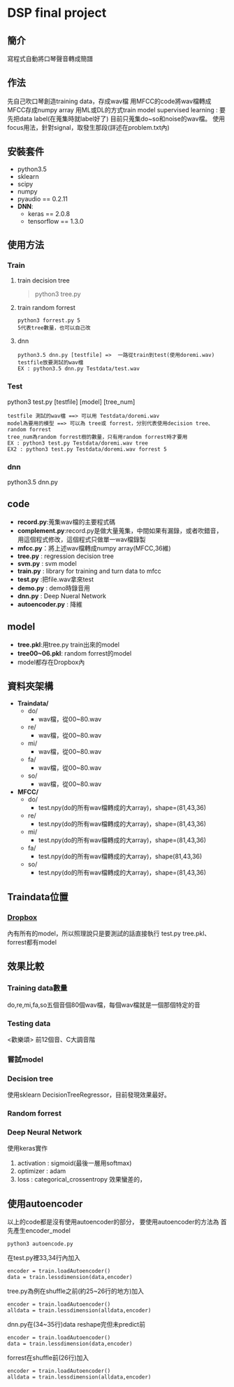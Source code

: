 # DSP final project
## 簡介
寫程式自動將口琴聲音轉成簡譜
## 作法
先自己吹口琴創造training data，存成wav檔
用MFCC的code將wav檔轉成MFCC存成numpy array
用ML或DL的方式train model
supervised learning : 要先把data label(在蒐集時就label好了)
目前只蒐集do~so和noise的wav檔。
使用focus用法，針對signal，取發生那段(詳述在problem.txt內)
## 安裝套件
- python3.5
- sklearn
- scipy
- numpy
- pyaudio == 0.2.11
- **DNN**:
    - keras == 2.0.8
    - tensorflow == 1.3.0
## 使用方法
### Train
1. train decision tree
    > python3 tree.py
2. train random forrest
    ```
    python3 forrest.py 5
    5代表tree數量，也可以自己改
    ```
3. dnn
    ```
    python3.5 dnn.py [testfile] =>  一路從train到test(使用doremi.wav)
    testfile放要測試的wav檔
    EX : python3.5 dnn.py Testdata/test.wav
    ```
### Test
python3 test.py [testfile] [model] [tree_num]
```
testfile 測試的wav檔 ==> 可以用 Testdata/doremi.wav
model為要用的模型 ==> 可以為 tree或 forrest，分別代表使用decision tree、random forrest
tree_num為random forrest樹的數量，只有用random forrest時才要用
EX : python3 test.py Testdata/doremi.wav tree
EX2 : python3 test.py Testdata/doremi.wav forrest 5
```
### dnn
python3.5 dnn.py

## code
- **record.py**:蒐集wav檔的主要程式碼
- **complement.py**:record.py是做大量蒐集，中間如果有漏錄，或者吹錯音，用這個程式修改，這個程式只做單一wav檔錄製
- **mfcc.py**：將上述wav檔轉成numpy array(MFCC,36維)
- **tree.py** : regression decision tree
- **svm.py** : svm model
- **train.py** : library for training and turn data to mfcc
- **test.py** :把file.wav拿來test
- **demo.py** : demo時錄音用
- **dnn.py** : Deep Nueral Network
- **autoencoder.py** : 降維

## model
- **tree.pkl**:用tree.py train出來的model
- **tree00~06.pkl**: random forrest的model
- model都存在Dropbox內
## 資料夾架構
- **Traindata/**
    - do/
        - wav檔，從00~80.wav
    - re/
        - wav檔，從00~80.wav
    - mi/
        - wav檔，從00~80.wav
    - fa/
        - wav檔，從00~80.wav
    - so/
        - wav檔，從00~80.wav
- **MFCC/**
    - do/
        - test.npy(do的所有wav檔轉成的大array)，shape=(81,43,36)
    - re/
        - test.npy(do的所有wav檔轉成的大array)，shape=(81,43,36)
    - mi/
        - test.npy(do的所有wav檔轉成的大array)，shape=(81,43,36)
    - fa/
        - test.npy(do的所有wav檔轉成的大array)，shape(81,43,36)
    - so/
        - test.npy(do的所有wav檔轉成的大array)，shape=(81,43,36)

## Traindata位置
### [Dropbox](https://www.dropbox.com/sh/slb81q2s6z9uafc/AACHbLHjwuQ5zprz5LqLP9yEa?dl=1)
內有所有的model，所以照理說只是要測試的話直接執行 test.py
tree.pkl、forrest都有model
## 效果比較
### Training data數量
do,re,mi,fa,so五個音個80個wav檔，每個wav檔就是一個那個特定的音
### Testing data
<歡樂頌> 前12個音、C大調音階
### 嘗試model
### Decision tree
使用sklearn DecisionTreeRegressor，目前發現效果最好。
### Random forrest
### Deep Neural Network
使用keras實作
1. activation : sigmoid(最後一層用softmax)
2. optimizer : adam
3. loss : categorical_crossentropy
效果蠻差的，
## 使用autoencoder
以上的code都是沒有使用autoencoder的部分，
要使用autoencoder的方法為
首先產生encoder_model
```
python3 autoencode.py
```
在test.py裡33,34行內加入
```
encoder = train.loadAutoencoder()
data = train.lessdimension(data,encoder)
```
tree.py為例在shuffle之前(約25~26行的地方)加入
```
encoder = train.loadAutoencoder()
alldata = train.lessdimension(alldata,encoder)
```
dnn.py在(34~35行)data reshape完但未predict前
```
encoder = train.loadAutoencoder()
data = train.lessdimension(data,encoder)
```
forrest在shuffle前(26行)加入
```
encoder = train.loadAutoencoder()
alldata = train.lessdimension(alldata,encoder)
```

